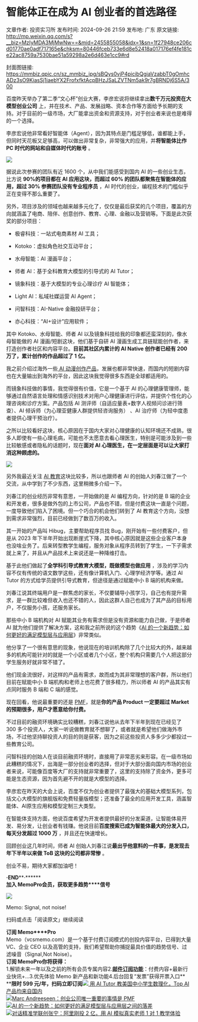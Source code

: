 # 智能体正在成为 AI 创业者的首选路径

文章作者: 投资实习所
发布时间: 2024-09-26 21:59
发布地: 广东
原文链接: http://mp.weixin.qq.com/s?__biz=MzIyMDA3MjMwNw==&mid=2455855058&idx=1&sn=1f27948ce206cd01770ae0adf717165e&chksm=80446fceb733e6d8e52418a017176ef4fe181ce22ac8759a7530bae51a59298a2e6d463e1cc9#rd

封面图链接: https://mmbiz.qpic.cn/sz_mmbiz_jpg/sBQys0vjP4picibQgiaVzabbT0gOmhcADz3sO9KiasSj1iaebYX2FrofxfktAcpBHzJSaLZVTNm5ak9r7gBRNDj6S5A/300

百度昨天举办了第二季“文心杯”创业大赛，李彦宏说将继续拿出**数千万元投资在大模型创业公司**
上，并在技术、产品、发展战略、资本合作等方面给予长期的支持。对于目前的一级市场，大厂能拿出资金和资源支持，对于创业者来说也是难得的一个选择。

李彦宏说他非常看好智能体（Agent），因为其特点是门槛足够低，谁都能上手，但同时天花板又足够高，可以做出非常复杂，非常强大的应用，并**将智能体比作 PC
时代的网站和自媒体时代的账号** 。

![](https://mmbiz.qpic.cn/sz_mmbiz_png/sBQys0vjP4picibQgiaVzabbT0gOmhcADz3ovibYNudyaeWPHsaDrhfDNIY0ATDyQiaoQQpjic7bnqBRZhqicIQLI8eCA/640?wx_fmt=png&from=appmsg)

据说此次参赛的团队有近 1600 个，从中我们能感受到国内 AI 的一些创业生态，比方说 **90%的项目都在 AI 应用这块，而超过 60%
的团队都聚焦在智能体的应用，超过 30% 参赛团队没有专业程序员** ，AI 时代的创业，编程技术的门槛似乎正在变得不那么重要了。

另外，项目涉及的领域也越来越多元化了，仅仅是最后获奖的几个项目，覆盖的方向就涵盖了电商、陪伴、创意创作、教育、心理、金融以及营销等。下面是此次获奖的部分项目：

  * 极睿科技：一站式电商素材 AI 工具；

  * Kotoko：虚拟角色社交互动平台；

  * 水母智能：AI 漫画平台；

  * 师者 AI：基于全科教育大模型的引导式的 AI Tutor；

  * 镜象科技：基于大模型的专业心理诊疗 AI 智能体；

  * Light AI：私域社媒运营 AI Agent；

  * 问智科技：AI-Native 金融投研平台；

  * 亦心科技：“AI+设计”应用软件；

其中 Kotoko、水母智能、师者 AI 以及镜象科技给我的印象都还蛮深刻的，像水母智能做的 AI 漫画/短剧这块，他们基于自研 AI
漫画生成工具链赋能创作者，来打造创作者社区和内容平台。**目前其社区内累计的 AI Native 创作者已经有 200万了，累计创作的作品超过了 1
亿。**

我之前介绍过海外一些[ AI
动漫创作产品](http://mp.weixin.qq.com/s?__biz=MzIyMDA3MjMwNw==&mid=2455854839&idx=1&sn=cd82e6e6c8434433d1ac00f824b5703a&chksm=80446eebb733e7fd0621a84b26775a603d1e1e750c743d94058bc5900630aef13464c02aea9e&scene=21#wechat_redirect)，发展也都非常快速，而国内的短剧内容也在大量输出到海外的平台，因此这块我觉得很多东西是全球都适用的。

而镜象科技做的事情，我觉得很有价值，它是一个基于 AI
的心理健康管理师，能够通过自然语言处理和情感识别技术对用户心理健康进行评估，并提供个性化的心理咨询和诊疗方案。产品包括 AI
测评师（自适应量表+数字人视频问诊进行筛查）、AI 倾诉师（为心理亚健康人群提供轻咨询服务） 、AI 治疗师（为轻中度患者提供心理干预治疗）。

之所以比较看好这块，核心原因在于国内大家对心理健康的认知环境还不成熟，很多人即使有一些心理毛病，可能也不太愿意去看心理医生，特别是可能涉及到一些比较敏感或者隐私的话题时，现在**面对
AI 心理医生，在一定层面是可以让大家打消这种顾虑的。**

![](https://mmbiz.qpic.cn/sz_mmbiz_jpg/sBQys0vjP4picibQgiaVzabbT0gOmhcADz3DPCgYj2xrK15X6LhfjTBuMUB5DibZoNAsoSd3I3CFqhXyu3fzgnkspA/640?wx_fmt=jpeg&from=appmsg)

另外我最近关注 [AI
教育](http://mp.weixin.qq.com/s?__biz=MzIyMDA3MjMwNw==&mid=2455853981&idx=1&sn=55335be9b0c1dbe9957f9c4972e93b8c&chksm=80446b81b733e297e27bc2419a7a6b73a8c50d2680c386d80ba6a27591239ad230c87d747e45&scene=21#wechat_redirect)这块比较多，所以也跟师者
AI 的创始人刘春江做了一个交流，从中学到了不少东西，这里稍微多介绍一下。

刘春江的创业经历非常有意思，一开始做的是 AI 编程方向，针对的是 B
端的企业和开发者，很多是做外包的上市公司，产品也不错，但是付费这块一直是个问题，一度导致他们陷入了困境。但一个巧合的机会他们转到了 AI
教育这个方向，没想到需求非常强烈，目前已经做到了数百万的收入。

其一开始的产品叫 Hibug，主要帮助程序员找 Bug，刚开始有一些付费客户，但是从 2023
年下半年开始出现断崖式下降，其中核心原因就是这些企业客户本身也没啥业务了。后来转型教学生编程，服务对象从程序员转到了学生，一下子需求就上来了，并且从产品技术上来说还是一种降维打击。

基于此他们做起了**全学科引导式教育大模型，既做模型也做应用** ，涉及的学习内容不仅有传统的语文数学这些，还有像计算机入门、心理学经济学等。通过 AI
Tutor 的方式给学员提供引导式教育，但途径是通过赋能中小 B 端的机构来做。

刘春江说其终端用户是一群焦虑的家长，不仅要辅导小孩学习，自己也有提升需求，是一群比较难但收入也还不错的人，因此这群人自己也成为了其产品的目标用户，不仅服务小孩，还服务家长。

那些中小 B 端机构对 AI 赋能其业务有需求但是没有资源和能力自己做，于是师者 AI 就为他们提供了解决方案，这和我之前所说的这个趋势《[AI
的一个新趋势：如何更好的满足模型层与应用层](http://mp.weixin.qq.com/s?__biz=MzIyMDA3MjMwNw==&mid=2455854520&idx=1&sn=a38ab7da57ff48a1d788e82e60a8ded1&chksm=80446da4b733e4b24cecd7a2ee9298e6f21f06ef7f337fa62235a9e36120a18abf1cab8e8748&scene=21#wechat_redirect)》非常类似。

他分享了一个很有意思的现象，他说现在的培训机构除了几个比较大的外，越来越多的机构可能针对的就是一个小区或者几个小区，整个机构只需要几个人把这部分学生服务好就非常不错了。

他们现金流很好，对这样的产品有需求，故而成为其非常理想的客户群，所以他们目前在赋能中小 B 端机构和老师上也花费了很多精力，所以师者 AI
的产品其实有点同时服务 B 端和 C 端的感觉。

现在回看，他说最重要的还是
[PMF](http://mp.weixin.qq.com/s?__biz=MzIyMDA3MjMwNw==&mid=2455854358&idx=1&sn=c89ecd882e9196cdf5b94564850bdd68&chksm=80446d0ab733e41c984f56c92d461b092701d423a4eef4e1229c2eb45e52bd2f71faec3a7a72&scene=21#wechat_redirect)，就是**你的产品
Product 一定要超过 Market 的预期很多，用户才愿意给你付费。**

不过目前的融资环境确实比较糟糕，刘春江说他从去年下半年到现在已经见了 300
多个投资人，大家一听说做教育就不想聊了，或者就是希望他们做海外市场，不过他坚持聊投资人的目的则是获客，因为之前这些投资人多多少少都投过一些教育公司。

问智科技的创始人在谈目前融资环境时，直接用了非常恶劣来形容。在一级市场如此糟糕的情况下，出海是一部分创业者的选择，但对于大部分面向国内市场的创业者来说，可能像百度等大厂的支持就非常重要了，这里的支持除了资金外，更多可能是生态资源，因为首先避不开的就是大模型的选择。

李彦宏在昨天的大会上说，百度不仅为创业者提供了最强大的基础大模型系列，包括文心大模型的旗舰版和免费轻量版模型；还准备了最全的应用开发工具，涵盖智能体、AI原生应用和模型定制三大类型。

在智能体支持方面，他说百度希望为开发者提供最好的分发渠道，让智能体易开发、易分发，让创业者有钱赚。他说目前**百度搜索已成为智能体最大的分发入口，每天分发超过
1000 万** ，并且还在快速增长。

回顾创业这几年时间，师者 AI 创始人刘春江说**最出乎他意料的一件事，是发现去年下半年以来做 ToB 这块的公司都非常惨** 。

创业不易，期待大家都加油吧！

**·END****·******  
**加入 Memo****Pro****会员，获取更多趋势****信号**  
  
![](https://mmbiz.qpic.cn/sz_mmbiz_png/sBQys0vjP4picibQgiaVzabbT0gOmhcADz3axYPcwMbiaZvXgOjaLBGCSziaBTXmAbmlzQsIl1t4ZcZicuZRDEpwGI9A/640?wx_fmt=png&from=appmsg)  

Memo: Signal, not noise!

扫码或点击「阅读原文」继续阅读

**订阅 Memo****Pro**  
Memo（vcsmemo.com）是一个基于付费订阅模式的创投内容平台，已得到大量 VC、企业 CEO
以及高管的支持，我们希望帮助你捕捉最具价值的趋势信号、过滤噪音（Signal,Not Noise）。  
**订阅 Memo****Pro****你将获得：**  
1.解锁未来一年以及之前的所有会员专属内容2.[**邮件订阅功能**](http://mp.weixin.qq.com/s?__biz=MzIyMDA3MjMwNw==&mid=2455853781&idx=1&sn=b6f8e3ddc87e9531f3f8c3e9cd98bd9f&chksm=80446ac9b733e3df93b89c17e905182bda7f4d132f3ac468961dfd70badeb92b9fcdf9f7083b&scene=21#wechat_redirect)：付费内容+最新行业快讯+...3.优先体验
Memo 新产品和新功能4.后台回复“发票”获得开票入口**  
****限时 599
元/年，扫码立即订阅**[![](https://mmbiz.qpic.cn/sz_mmbiz_jpg/sBQys0vjP4pEcpAXeBHicFibfMmMBKevGs5neruzsY16RxxKceYuEdVMTqcazzZJPrKxr9amRIKibo3fL8KK3fSwA/640?wx_fmt=jpeg)
用 AI Tutor 教美国中小学生数理化，Top AI
产品均来自国内](https://mp.weixin.qq.com/s?__biz=MzIyMDA3MjMwNw==&mid=2455853981&idx=1&sn=55335be9b0c1dbe9957f9c4972e93b8c&chksm=80446b81b733e297e27bc2419a7a6b73a8c50d2680c386d80ba6a27591239ad230c87d747e45&scene=21#wechat_redirect)  
[![](https://mmbiz.qpic.cn/sz_mmbiz_jpg/sBQys0vjP4qICCj7rGOD7GoDsbR6TSAJGeZxcVIpNVMiaLZLrNoc8nBKTeR6icTGdxUUFibV7ewRS6GmqokkHnKkA/640?wx_fmt=jpeg)Marc
Andreeseen：创业公司唯一重要的事情是
PMF](https://mp.weixin.qq.com/s?__biz=MzIyMDA3MjMwNw==&mid=2455854358&idx=1&sn=c89ecd882e9196cdf5b94564850bdd68&chksm=80446d0ab733e41c984f56c92d461b092701d423a4eef4e1229c2eb45e52bd2f71faec3a7a72&scene=21#wechat_redirect)  
[![](https://mmbiz.qpic.cn/sz_mmbiz_jpg/sBQys0vjP4r2K21loxIBZ1OtUniaE1AwoiaBfgM9JNBMbhFJhhmliaXB12YAquFOwIvv08uAkAxjqt7bwK0YgHeEA/640?wx_fmt=jpeg)AI
的一个新趋势：如何更好的满足模型层与应用层之间的落差](https://mp.weixin.qq.com/s?__biz=MzIyMDA3MjMwNw==&mid=2455854520&idx=1&sn=a38ab7da57ff48a1d788e82e60a8ded1&chksm=80446da4b733e4b24cecd7a2ee9298e6f21f06ef7f337fa62235a9e36120a18abf1cab8e8748&scene=21#wechat_redirect)  
[![](https://mmbiz.qpic.cn/sz_mmbiz_jpg/sBQys0vjP4rVjfdUhsxPVJd11vOHoLUptxjpGmzGWnMsk7g3MHRWInLyqEFlBIwHRDlvcZPdbt4jg2JeAz6Feg/640?wx_fmt=jpeg)对话精准学联创张宁：阿里刚投
2 亿，用 AI 模拟真实老师 1 对 1
教学体验](https://mp.weixin.qq.com/s?__biz=MzIyMDA3MjMwNw==&mid=2455855029&idx=1&sn=d1b7289c24a496ed2ef1f066b2399a6c&chksm=80446fa9b733e6bf942eb78c2287f206e3790d8317a0cf6839f97f8fb4da584cb66cf5953980&scene=21#wechat_redirect)

  

